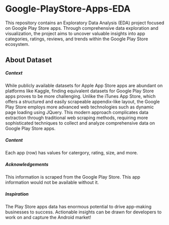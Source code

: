 # Google-PlayStore-Apps-EDA
This repository contains an Exploratory Data Analysis (EDA) project focused on Google Play Store apps. Through comprehensive data exploration and visualization, the project aims to uncover valuable insights into app categories, ratings, reviews, and trends within the Google Play Store ecosystem. 
## About Dataset
##### **Context**

While publicly available datasets for Apple App Store apps are abundant on platforms like Kaggle, finding equivalent datasets for Google Play Store apps proves to be more challenging. Unlike the iTunes App Store, which offers a structured and easily scrapeable appendix-like layout, the Google Play Store employs more advanced web technologies such as dynamic page loading using JQuery. This modern approach complicates data extraction through traditional web scraping methods, requiring more sophisticated techniques to collect and analyze comprehensive data on Google Play Store apps.

##### **Content**

Each app (row) has values for catergory, rating, size, and more.

##### **Acknowledgements**

This information is scraped from the Google Play Store. This app information would not be available without it.

##### **Inspiration**

The Play Store apps data has enormous potential to drive app-making businesses to success. Actionable insights can be drawn for developers to work on and capture the Android market!

